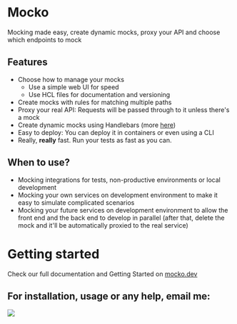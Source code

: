 # Mocko
Mocking made easy, create dynamic mocks, proxy your API and choose which endpoints to mock

## Features
- Choose how to manage your mocks
    - Use a simple web UI for speed
    - Use HCL files for documentation and versioning
- Create mocks with rules for matching multiple paths
- Proxy your real API: Requests will be passed through to it unless there's a mock
- Create dynamic mocks using Handlebars (more [here](https://mocko.dev/templating/))
- Easy to deploy: You can deploy it in containers or even using a CLI <!-- TODO reference for deploy doc -->
- Really, **really** fast. Run your tests as fast as you can.
## When to use?
- Mocking integrations for tests, non-productive environments or local development
- Mocking your own services on development environment to make it easy to simulate
complicated scenarios
- Mocking your future services on development environment to allow the front end and
the back end to develop in parallel (after that, delete the mock and it'll be automatically
proxied to the real service)

# Getting started
Check our full documentation and Getting Started on
[mocko.dev](https://cdt.one/WzuRdVq)

<!-- TODO contributing -->

<!-- ## Installation
### Docker Compose complete stack
Clone this repository and start docker compose:
```
git clone https://github.com/gabriel-pinheiro/mocko.git
cd mocko
sudo docker-compose up
```

Access http://localhost:8080/ for the UI. Mocks will be served on `localhost:8081`

To change settings, modify the configuration files on `./compose/config`. You might want to change
`./compose/config/proxy/.env` to enable proxied mode.
### Using Helm
Installation on your Kubernetes cluster using helm is pretty simple:

**Helm 3**
```
git clone https://github.com/gabriel-pinheiro/mocko.git
cd mocko

helm install mocko ./mocko-helm --set \
redis.host=YOUR.REDIS.HOST,\
redis.password=YOUR_REDIS_PASSWORD,\
proxy.uri=http://your-real-api.url/v1
```

**Helm 2**
```
git clone https://github.com/gabriel-pinheiro/mocko.git
cd mocko

helm install ./mocko-helm -n mocko --set \
redis.host=YOUR.REDIS.HOST,\
redis.password=YOUR_REDIS_PASSWORD,\
proxy.uri=http://your-real-api.url/v1
```
The other chart values you might want to change are:
| **Chart Value**     | **Description**                                                                                              | **Default**                              |
|---------------------|--------------------------------------------------------------------------------------------------------------|------------------------------------------|
| proxy.uri           | URL of your actual API which will be proxied by mocko, leave it blank to disable proxying                    | _blank_                                  |
| proxy.timeoutMillis | Milliseconds to wait for a response before replying with 504 Gateway Timeout                                 | 180000                                   |
| proxy.cors          | Set to true to override the cors rules defined by the API. Set to false to proxy OPTIONS requests to the API | true                                     |
| proxy.replicas      | Number of proxy replicas                                                                                     | 1                                        |
| redis.host          | Redis host                                                                                                   | redis-headless.default.svc.cluster.local |
| redis.port          | Redis port                                                                                                   | 6379                                     |
| redis.password      | Redis password                                                                                               | _blank_                                  |
| redis.database      | Redis database                                                                                               | 0                                        |

### Docker Compose standalone mode
Create a mocks folder in your project containing the [hcl mock definitions](https://github.com/gabriel-pinheiro/mocko/tree/master/mocko-proxy/examples) and add this service to your compose:
```yaml
version: '2'

services:
  mocko-proxy:
    image: 'gabrielctpinheiro/mocko-proxy:1.4.10'
    environment:
      - PROXY_BASE-URI=
    ports:
      - '8080:8080'
    volumes:
      - './mocks:/home/mocko/mocks'
```
You can set your API URL in the environment variable `PROXY_BASE-URI`.

Any setting can be changed from the environment variables.

## Usage
You can create, delete and update mocks in the UI when using the complete stack
mode (or when installing with helm).

For standalone mode check
[mocko-proxy's README.md](https://github.com/gabriel-pinheiro/mocko/blob/master/mocko-proxy/README.md)

For templating examples check
[mocko-proxy's examples](https://github.com/gabriel-pinheiro/mocko/tree/master/mocko-proxy/examples) -->

## For installation, usage or any help, email me:
![](https://cdn.codetunnel.net/gabrielpinheiro/email.png)
